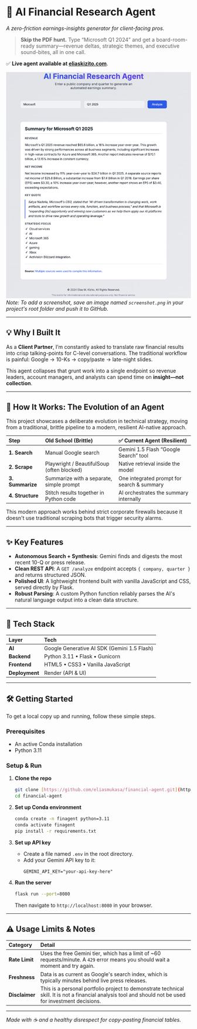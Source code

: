 # 🤖 AI Financial Research Agent

*A zero-friction earnings-insights generator for client-facing pros.*

> **Skip the PDF hunt.** Type “Microsoft Q1 2024” and get a board-room-ready summary—revenue deltas, strategic themes, and executive sound-bites, all in one call.

✅ **Live agent available at [eliaskizito.com](https://eliaskizito.com)**.

![Screenshot](./screenshot.png)
*Note: To add a screenshot, save an image named `screenshot.png` in your project's root folder and push it to GitHub.*

---

## 💡 Why I Built It

As a **Client Partner**, I’m constantly asked to translate raw financial results into crisp talking-points for C-level conversations.
The traditional workflow is painful: Google → 10-Ks → copy/paste → late-night slides.

This agent collapses that grunt work into a single endpoint so revenue leaders, account managers, and analysts can spend time on **insight—not collection**.

---

## 🚀 How It Works: The Evolution of an Agent

This project showcases a deliberate evolution in technical strategy, moving from a traditional, brittle pipeline to a modern, resilient AI-native approach.

| Step | Old School (Brittle) | ✅ Current Agent (Resilient) |
| :--- | :--- | :--- |
| **1. Search** | Manual Google search | Gemini 1.5 Flash “Google Search” tool |
| **2. Scrape** | Playwright / BeautifulSoup (often blocked) | Native retrieval inside the model |
| **3. Summarize** | Summarize with a separate, simple prompt | One integrated prompt for search & summary |
| **4. Structure** | Stitch results together in Python code | AI orchestrates the summary internally |

This modern approach works behind strict corporate firewalls because it doesn't use traditional scraping bots that trigger security alarms.

---

## ✨ Key Features

- **Autonomous Search + Synthesis**: Gemini finds and digests the most recent 10-Q or press release.
- **Clean REST API**: A `GET /analyze` endpoint accepts `{ company, quarter }` and returns structured JSON.
- **Polished UI**: A lightweight frontend built with vanilla JavaScript and CSS, served directly by Flask.
- **Robust Parsing**: A custom Python function reliably parses the AI's natural language output into a clean data structure.

---

## 🧱 Tech Stack

| Layer | Tech |
| :--- | :--- |
| **AI** | Google Generative AI SDK (Gemini 1.5 Flash) |
| **Backend** | Python 3.11 • Flask • Gunicorn |
| **Frontend** | HTML5 • CSS3 • Vanilla JavaScript |
| **Deployment** | Render (API & UI) |

---

## 🛠 Getting Started

To get a local copy up and running, follow these simple steps.

### Prerequisites

* An active Conda installation
* Python 3.11

### Setup & Run

1.  **Clone the repo**
    ```bash
    git clone [https://github.com/eliasmukasa/financial-agent.git](https://github.com/eliasmukasa/financial-agent.git)
    cd financial-agent
    ```

2.  **Set up Conda environment**
    ```bash
    conda create -n finagent python=3.11
    conda activate finagent
    pip install -r requirements.txt
    ```

3.  **Set up API key**
    * Create a file named `.env` in the root directory.
    * Add your Gemini API key to it:
        ```
        GEMINI_API_KEY="your-api-key-here"
        ```

4.  **Run the server**
    ```bash
    flask run --port=8080
    ```
    Then navigate to `http://localhost:8080` in your browser.

---

## ⚠️ Usage Limits & Notes

| Category | Detail |
| :--- | :--- |
| **Rate Limit** | Uses the free Gemini tier, which has a limit of ~60 requests/minute. A `429` error means you should wait a moment and try again. |
| **Freshness** | Data is as current as Google's search index, which is typically minutes behind live press releases. |
| **Disclaimer** | This is a personal portfolio project to demonstrate technical skill. It is not a financial analysis tool and should not be used for investment decisions. |

---

*Made with ☕ and a healthy disrespect for copy-pasting financial tables.*
